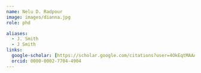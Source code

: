 ```yaml
---
name: Nelu D. Radpour
image: images/dianna.jpg
role: phd

aliases:
  - J. Smith
  - J Smith
links:
  google-scholar: [https://scholar.google.com/citations?user=4OkEqtMAAAAJ&hl=en]
  orcid: 0000-0002-7704-4904
---
```


